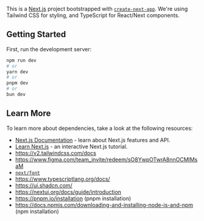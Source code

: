 This is a [Next.js](https://nextjs.org/) project bootstrapped with [`create-next-app`](https://github.com/vercel/next.js/tree/canary/packages/create-next-app). We're using Tailwind CSS for styling, and TypeScript for React/Next components.

## Getting Started

First, run the development server:

```bash
npm run dev
# or
yarn dev
# or
pnpm dev
# or
bun dev
```

## Learn More

To learn more about dependencies, take a look at the following resources:

- [Next.js Documentation](https://nextjs.org/docs) - learn about Next.js features and API.
- [Learn Next.js](https://nextjs.org/learn) - an interactive Next.js tutorial.
- https://v2.tailwindcss.com/docs
- https://www.figma.com/team_invite/redeem/sO8YwpOTwrA8nnOCMlMsaM
- [`next/font`](https://nextjs.org/docs/basic-features/font-optimization)
- https://www.typescriptlang.org/docs/
- https://ui.shadcn.com/
- https://nextui.org/docs/guide/introduction
- https://pnpm.io/installation (pnpm installation)
- https://docs.npmjs.com/downloading-and-installing-node-js-and-npm (npm installation)
